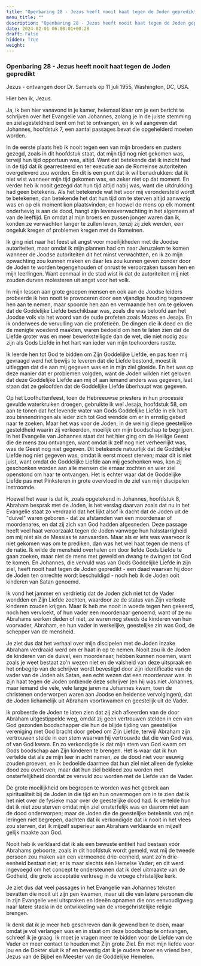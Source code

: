 ```yaml
---
title: "Openbaring 28 - Jezus heeft nooit haat tegen de Joden gepredikt"
menu_title: ""
description: "Openbaring 28 - Jezus heeft nooit haat tegen de Joden gepredikt"
date: 2024-02-01 06:00:01+00:28
draft: False
hidden: True
weight:
---
```

### Openbaring 28 - Jezus heeft nooit haat tegen de Joden gepredikt

Jezus - ontvangen door Dr. Samuels op 11 juli 1955, Washington, DC, USA.

Hier ben ik, Jezus.

Ja, ik ben hier vanavond in je kamer, helemaal klaar om je een bericht te schrijven over het Evangelie van Johannes, zolang je in de juiste stemming en zielsgesteldheid bent om het te ontvangen, en ik wil aangeven dat Johannes, hoofdstuk 7, een aantal passages bevat die opgehelderd moeten worden.

In de eerste plaats heb ik nooit tegen een van mijn broeders en zusters gezegd, zoals in dit hoofdstuk staat, dat mijn tijd nog niet gekomen was, terwijl hun tijd opportuun was, altijd. Want dat betekende dat ik inzicht had in de tijd dat ik gearresteerd en ter executie aan de Romeinse autoriteiten overgeleverd zou worden. En dit is een punt dat ik wil benadrukken: dat ik niet wist wanneer mijn tijd gekomen was, en zeker niet op dat moment. En verder heb ik nooit gezegd dat hun tijd altijd nabij was, want die uitdrukking had geen betekenis. Als het betekende wat het voor mij verondersteld wordt te betekenen, dan betekende het dat hun tijd om te sterven altijd aanwezig was en op elk moment kon plaatsvinden; en hoewel de mens op elk moment onderhevig is aan de dood, hangt zijn levensverwachting in het algemeen af van de leeftijd. En omdat al mijn broers en zussen jonger waren dan ik, konden ze verwachten langer te zullen leven, tenzij zij ziek werden, een ongeluk kregen of problemen kregen met de Romeinen.

Ik ging niet naar het feest uit angst voor moeilijkheden met de Joodse autoriteiten, maar omdat ik mijn plannen had om naar Jeruzalem te komen wanneer de Joodse autoriteiten dit het minst verwachtten, en ik zo mijn opwachting zou kunnen maken en daar les zou kunnen geven zonder door de Joden te worden tegengehouden of onrust te veroorzaken tussen hen en mijn leerlingen. Want eenmaal in de stad wist ik dat de autoriteiten mij niet zouden durven molesteren uit angst voor het volk.

In mijn lessen aan grote groepen mensen en ook aan de Joodse leiders probeerde ik hen nooit te provoceren door een vijandige houding tegenover hen aan te nemen, maar spoorde hen aan en vermaande hen om te geloven dat de Goddelijke Liefde beschikbaar was, zoals die was beloofd aan het Joodse volk via het woord van de oude profeten zoals Mozes en Jesaja. En ik onderwees de vervulling van die profetieën. De dingen die ik deed en die de menigte woedend maakten, waren bedoeld om hen te laten zien dat de Liefde groter was en meer bewerkstelligde dan de wet, die niet nodig zou zijn als Gods Liefde in het hart van ieder van mijn toehoorders rustte.

Ik leerde hen tot God te bidden om Zijn Goddelijke Liefde, en pas toen mij gevraagd werd het bewijs te leveren dat die Liefde bestond, moest ik uitleggen dat die aan mij gegeven was en in mijn ziel gloeide. En het was op deze manier dat er problemen volgden, want de Joden wilden niet geloven dat deze Goddelijke Liefde aan mij of aan iemand anders was gegeven, laat staan dat ze geloofden dat de Goddelijke Liefde überhaupt was gegeven.

Op het Loofhuttenfeest, toen de Hebreeuwse priesters in hun processie gevulde waterkruiken droegen, gebruikte ik wel Jesaja, hoofdstuk 58, om aan te tonen dat het levende water van Gods Goddelijke Liefde in elk hart zou binnendringen als ieder zich tot God wendde om er in ernstig gebed naar te zoeken. Maar het was voor de Joden, in de weinig diepe geestelijke gesteldheid waarin zij verkeerden, moeilijk om mijn boodschap te begrijpen. In het Evangelie van Johannes staat dat het hier ging om de Heilige Geest die de mens zou ontvangen, want omdat ik zelf nog niet verheerlijkt was, was de Geest nog niet gegeven. Dit betekende natuurlijk dat de Goddelijke Liefde nog niet gegeven was, omdat ik eerst moest sterven; maar dit is niet juist, want omdat de Goddelijke Liefde aan mij geschonken was, kon zij geschonken worden aan alle mensen die ernaar zochten en wier ziel openstond om haar te ontvangen. Het is echter waar dat de Goddelijke Liefde pas met Pinksteren in grote overvloed in de ziel van mijn discipelen instroomde.

Hoewel het waar is dat ik, zoals opgetekend in Johannes, hoofdstuk 8, Abraham besprak met de Joden, is het verslag daarvan zoals dat nu in het Evangelie staat zo verdraaid dat het lijkt alsof ik dacht dat de Joden uit de "duivel" waren geboren - dat ze afstamden van een moordenaar of moordenares, en dat zij zich van God hadden afgesneden. Deze passage heeft veel haat veroorzaakt tegen de Joden vanwege hun halsstarrigheid om mij niet als de Messias te aanvaarden. Maar als er iets was waarvoor ik niet gekomen was om te prediken, dan was het wel haat tegen de mens of de natie. Ik wilde de mensheid overhalen om door liefde Gods Liefde te gaan zoeken, maar niet de mens met geweld en dwang te dwingen tot God te komen. En Johannes, die vervuld was van Gods Goddelijke Liefde in zijn ziel, heeft nooit haat tegen de Joden gepredikt - een daad waarvan hij door de Joden ten onrechte wordt beschuldigd - noch heb ik de Joden ooit kinderen van Satan genoemd.

Ik vond het jammer en verdrietig dat de Joden zich niet tot de Vader wendden en Zijn Liefde zochten, waardoor ze de status van Zijn verloste kinderen zouden krijgen. Maar ik heb me nooit in woede tegen hen gekeerd, noch hen vervloekt, of hun vader een moordenaar genoemd; want of ze nu Abrahams werken deden of niet, ze waren nog steeds de kinderen van hun voorvader, Abraham, en hun vader in werkelijke, geestelijke zin was God, de schepper van de mensheid.

Je ziet dus dat het verhaal over mijn discipelen met de Joden inzake Abraham verdraaid werd om er haat in op te nemen. Nooit zou ik de Joden de kinderen van de duivel, een moordenaar, hebben kunnen noemen, want zoals je weet bestaat zo'n wezen niet en de valsheid van deze uitspraak en het onbegrip van de schrijver wordt bevestigd door zijn identificatie van de vader van de Joden als Satan, een echt wezen dat een moordenaar was. In zijn haat tegen de Joden ontkende deze schrijver (en hij was niet Johannes, maar iemand die vele, vele lange jaren na Johannes kwam, toen de christenen onderworpen waren aan Joodse en heidense vervolgingen), dat de Joden lichamelijk uit Abraham voortkwamen en geestelijk uit de Vader.

Ik probeerde de Joden te laten zien dat zij zich afkeerden van de door Abraham uitgestippelde weg, omdat zij geen vertrouwen stelden in een van God gezonden boodschapper die hun de blijde tijding van geestelijke vereniging met God bracht door gebed om Zijn Liefde, terwijl Abraham zijn vertrouwen stelde in een stem waarvan hij vertrouwde dat die van God was, of van God kwam. En zo verkondigde ik dat mijn stem van God kwam om Gods boodschap aan Zijn kinderen te brengen. Het is waar dat ik hun vertelde dat als ze mijn leer in acht namen, ze de dood niet voor eeuwig zouden proeven, en ik bedoelde daarmee dat hun ziel niet alleen de fysieke dood zou overleven, maar dat hun ziel bekleed zou worden met onsterfelijkheid doordat ze vervuld zou worden met de Liefde van de Vader.

De grote moeilijkheid om begrepen te worden was het gebrek aan spiritualiteit bij de Joden in die tijd en hun onvermogen om in te zien dat ik het niet over de fysieke maar over de geestelijke dood had. Ik vertelde hun dat ik niet zou sterven omdat mijn ziel onsterfelijk was en daarom niet aan de dood onderworpen; maar de Joden die de geestelijke betekenis van mijn leringen niet begrepen, dachten dat ik verkondigde dat ik nooit in het vlees zou sterven, dat ik mijzelf superieur aan Abraham verklaarde en mijzelf gelijk maakte aan God.

Nooit heb ik verklaard dat ik als een bewuste entiteit had bestaan vóór Abrahams geboorte, zoals in dit hoofdstuk wordt gemeld, wat mij de tweede persoon zou maken van een vermeende drie-eenheid, want zo'n drie-eenheid bestaat niet; er is maar slechts één Hemelse Vader; en dit werd ingevoegd om het concept te ondersteunen dat ik deel uitmaakte van de Godheid, die grote acceptatie verkreeg in de vroege christelijke kerk.

Je ziet dus dat veel passages in het Evangelie van Johannes teksten bevatten die nooit uit zijn pen kwamen, maar uit die van latere personen die in zijn Evangelie veel uitspraken en ideeën opnamen die ons eenvoudigweg naar latere stadia in de ontwikkeling van de vroegchristelijke religie brengen.

Ik denk dat ik je meer heb geschreven dan ik gewend ben te doen, maar omdat je vol verlangen was en in staat om deze boodschap te ontvangen, schreef ik je graag. Ik moet je vragen meer te bidden voor de Liefde van de Vader en meer contact te houden met Zijn grote Ziel. En met mijn liefde voor jou en de Dokter sluit ik af en bevestig dat ik je oudere broer en vriend ben, Jezus van de Bijbel en Meester van de Goddelijke Hemelen.
